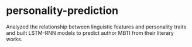 # personality-prediction
Analyzed the relationship between linguistic features and personality traits and built LSTM-RNN models to predict author MBTI from their literary works.
